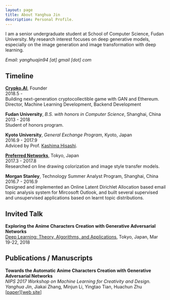 ```yaml
---
layout: page
title: About Yanghua Jin
description: Personal Profile.
---
```

I am a senior undergraduate student at School of Computer Science, Fudan University.
My research interest focuses on deep generative models, especially on the image generation and image transformation with deep learning.

*Email: yanghuajin94 [at] gmail [dot] com*

## Timeline
**[Crypko.AI](http://crypko.ai/)**, Founder   
2018.5 -   
Building next-generation cryptocollectible game with GAN and Ethereum.   
Director, Machine Learning Development, Backend Development

**Fudan University**, *B.S. with honors in Computer Science*, Shanghai, China    
2013 - 2018   
Student of honors program.

**Kyoto University**, *General Exchange Program*, Kyoto, Japan   
2016.9 - 2017.9    
Adviced by Prof. [Kashima Hisashi](http://www.geocities.co.jp/kashi_pong/index_e.html).

**[Preferred Networks](https://www.preferred-networks.jp/en)**, Tokyo, Japan   
2017.3 - 2017.8   
Researched on line drawing colorization and image style transfer models.

**Morgan Stanley**, Technology Summer Analyst Program, Shanghai, China    
2016.7 - 2016.9    
Designed and implemented an Online Latent Dirichlet Allocation based email topic analysis
system for Mircosoft Outlook, and built several supervised and unsupervised applications based on learnt topic distributions.

## Invited Talk
**Exploring the Anime Characters Creation with Generative Adversarial Networks**  
[Deep Learning: Theory, Algorithms, and Applications](http://www.ms.k.u-tokyo.ac.jp/TDLW2018/), Tokyo, Japan, Mar 19-22, 2018

## Publications / Manuscripts
**Towards the Automatic Anime Characters Creation with Generative Adversarial Networks**    
*NIPS 2017 Workshop on Machine Learning for Creativity and Design.*  
*Yanghua Jin*, Jiakai Zhang, Minjun Li, Yingtao Tian, Huachun Zhu   
[[paper](https://arxiv.org/abs/1708.05509)][[web site](http://make.girls.moe/)]
